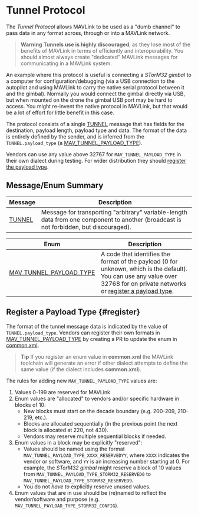 # Tunnel Protocol

The _Tunnel Protocol_ allows MAVLink to be used as a "dumb channel" to pass data in any format across, through or into a MAVLink network.

> **Warning** **Tunnels use is highly discouraged**, as they lose most of the benefits of MAVLink in terms of efficiently and interoperability.
> You should almost always create "dedicated" MAVLink messages for communicating in a MAVLink system.

An example where this protocol is useful is connecting a _STorM32 gimbal_ to a computer for configuration/debugging (via a USB connection to the autopilot and using MAVLink to carry the native serial protocol between it and the gimbal).
Normally you would connect the gimbal directly via USB, but when mounted on the drone the gimbal USB port may be hard to access.
You might re-invent the native protocol in MAVLink, but that would be a lot of effort for little benefit in this case.

The protocol consists of a single [TUNNEL](#TUNNEL) message that has fields for the destination, payload length, payload type and data.
The format of the data is entirely defined by the sender, and is inferred from the `TUNNEL.payload_type` (a [MAV_TUNNEL_PAYLOAD_TYPE](#MAV_TUNNEL_PAYLOAD_TYPE)).

Vendors can use any value above 32767 for `MAV_TUNNEL_PAYLOAD_TYPE` in their own dialect during testing.
For wider distribution they should [register the payload type](#register).

## Message/Enum Summary

| Message                                                         | Description                                                                                                                            |
| --------------------------------------------------------------- | -------------------------------------------------------------------------------------------------------------------------------------- |
| <span id="TUNNEL"></span>[TUNNEL](../messages/common.md#TUNNEL) | Message for transporting "arbitrary" variable-length data from one component to another (broadcast is not forbidden, but discouraged). |

| Enum                                                                                                               | Description                                                                                                                                                                               |
| ------------------------------------------------------------------------------------------------------------------ | ----------------------------------------------------------------------------------------------------------------------------------------------------------------------------------------- |
| <span id="MAV_TUNNEL_PAYLOAD_TYPE"></span>[MAV_TUNNEL_PAYLOAD_TYPE](../messages/common.md#MAV_TUNNEL_PAYLOAD_TYPE) | A code that identifies the format of the payload (0 for unknown, which is the default). You can use any value over 32768 for on private networks or [register a payload type](#register). |

## Register a Payload Type {#register}

The format of the tunnel message data is indicated by the value of `TUNNEL.payload_type`.
Vendors can register their own formats in [MAV_TUNNEL_PAYLOAD_TYPE](#MAV_TUNNEL_PAYLOAD_TYPE) by creating a PR to update the enum in [common.xml](https://github.com/mavlink/mavlink/blob/master/message_definitions/v1.0/common.xml).

> **Tip** If you register an enum value in **common.xml** the MAVLink toolchain will generate an error if other dialect attempts to define the same value (if the dialect includes **common.xml**).

The rules for adding new `MAV_TUNNEL_PAYLOAD_TYPE` values are:

1. Values 0-199 are reserved for MAVLink
1. Enum values are "allocated" to vendors and/or specific hardware in blocks of 10:
   - New blocks must start on the decade boundary (e.g. 200-209, 210-219, etc.).
   - Blocks are allocated sequentially (in the previous point the next block is allocated at 220, not 430).
   - Vendors may reserve multiple sequential blocks if needed.
1. Enum values in a block may be explicitly "reserved":
   - Values should be named using the format `MAV_TUNNEL_PAYLOAD_TYPE_XXXX_RESERVEDYY`, where `XXXX` indicates the vendor or software, and `YY` is an increasing number starting at 0.
     For example, the _STorM32 gimbal_ might reserve a block of 10 values from `MAV_TUNNEL_PAYLOAD_TYPE_STORM32_RESERVED0` to `MAV_TUNNEL_PAYLOAD_TYPE_STORM32_RESERVED9`.
   - You do not _have to_ explicitly reserve unused values.
1. Enum values that are in use should be (re)named to reflect the vendor/software and purpose (e.g. `MAV_TUNNEL_PAYLOAD_TYPE_STORM32_CONFIG`).
